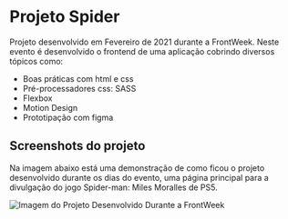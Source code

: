# Projeto Spider

Projeto desenvolvido em Fevereiro de 2021 durante a FrontWeek. Neste evento é desenvolvido o frontend de uma aplicação cobrindo diversos tópicos como:

- Boas práticas com html e css
- Pré-processadores css: SASS
- Flexbox
- Motion Design
- Prototipação com figma

## Screenshots do projeto

Na imagem abaixo está uma demonstração de como ficou o projeto desenvolvido durante os dias do evento, uma página principal para a divulgação do jogo Spider-man: Miles Moralles de PS5.

![Imagem do Projeto Desenvolvido Durante a FrontWeek](https://drive.google.com/uc?export=view&id=1taZaTMITsQGg2wZsj7HC9VmKNHklK_sS)
